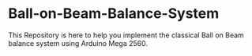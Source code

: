 # Ball-on-Beam-Balance-System

This Repository is here to help you implement the classical Ball on Beam balance system using Arduino Mega 2560.
